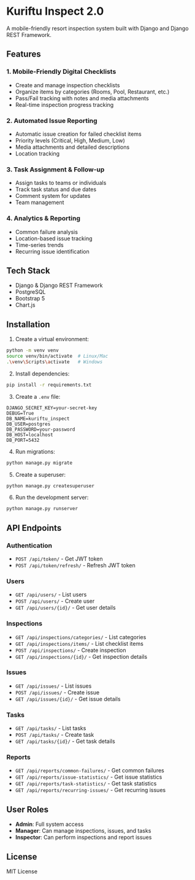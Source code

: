 # Kuriftu Inspect 2.0

A mobile-friendly resort inspection system built with Django and Django REST Framework.

## Features

### 1. Mobile-Friendly Digital Checklists
- Create and manage inspection checklists
- Organize items by categories (Rooms, Pool, Restaurant, etc.)
- Pass/Fail tracking with notes and media attachments
- Real-time inspection progress tracking

### 2. Automated Issue Reporting
- Automatic issue creation for failed checklist items
- Priority levels (Critical, High, Medium, Low)
- Media attachments and detailed descriptions
- Location tracking

### 3. Task Assignment & Follow-up
- Assign tasks to teams or individuals
- Track task status and due dates
- Comment system for updates
- Team management

### 4. Analytics & Reporting
- Common failure analysis
- Location-based issue tracking
- Time-series trends
- Recurring issue identification

## Tech Stack
- Django & Django REST Framework
- PostgreSQL
- Bootstrap 5
- Chart.js

## Installation

1. Create a virtual environment:
```bash
python -m venv venv
source venv/bin/activate  # Linux/Mac
.\venv\Scripts\activate   # Windows
```

2. Install dependencies:
```bash
pip install -r requirements.txt
```

3. Create a `.env` file:
```
DJANGO_SECRET_KEY=your-secret-key
DEBUG=True
DB_NAME=kuriftu_inspect
DB_USER=postgres
DB_PASSWORD=your-password
DB_HOST=localhost
DB_PORT=5432
```

4. Run migrations:
```bash
python manage.py migrate
```

5. Create a superuser:
```bash
python manage.py createsuperuser
```

6. Run the development server:
```bash
python manage.py runserver
```

## API Endpoints

### Authentication
- `POST /api/token/` - Get JWT token
- `POST /api/token/refresh/` - Refresh JWT token

### Users
- `GET /api/users/` - List users
- `POST /api/users/` - Create user
- `GET /api/users/{id}/` - Get user details

### Inspections
- `GET /api/inspections/categories/` - List categories
- `GET /api/inspections/items/` - List checklist items
- `POST /api/inspections/` - Create inspection
- `GET /api/inspections/{id}/` - Get inspection details

### Issues
- `GET /api/issues/` - List issues
- `POST /api/issues/` - Create issue
- `GET /api/issues/{id}/` - Get issue details

### Tasks
- `GET /api/tasks/` - List tasks
- `POST /api/tasks/` - Create task
- `GET /api/tasks/{id}/` - Get task details

### Reports
- `GET /api/reports/common-failures/` - Get common failures
- `GET /api/reports/issue-statistics/` - Get issue statistics
- `GET /api/reports/task-statistics/` - Get task statistics
- `GET /api/reports/recurring-issues/` - Get recurring issues

## User Roles
- **Admin**: Full system access
- **Manager**: Can manage inspections, issues, and tasks
- **Inspector**: Can perform inspections and report issues

## License
MIT License
